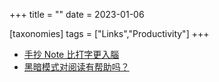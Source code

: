 +++
title = ""
date = 2023-01-06

[taxonomies]
tags = ["Links","Productivity"]
+++ 
- [手抄 Note 比打字更入腦](https://visualthinkingnote.wordpress.com/2015/09/01/%ef%bc%88%e8%bd%89%e8%bc%89%ef%bc%89%e4%b8%8a%e5%a0%82%e8%b2%bc%e5%a3%ab%ef%bc%9a%e6%89%8b%e6%8a%84note%e6%af%94%e6%89%93%e5%ad%97%e6%9b%b4%e5%85%a5%e8%85%a6-%e4%b8%bb%e5%a0%b4%e5%a0%b1%e9%81%93/)  
- [黑暗模式对阅读有帮助吗？](https://kevquirk.com/is-dark-mode-such-a-good-idea/)  
<!-- more -->